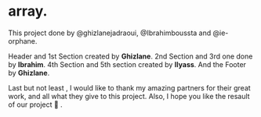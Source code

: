 # array.
This project done by @ghizlanejadraoui, @Ibrahimboussta and @ie-orphane.

Header and 1st Section created by **Ghizlane**. 
2nd Section and 3rd one done by **Ibrahim**.
4th Section and 5th section created by **Ilyass**.
And the Footer by **Ghizlane**.

Last but not least , I would like to thank my amazing partners for their great work, and all what they give to this project. 
Also, I hope you like the resault of our project 🙂 .
